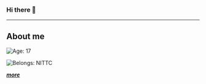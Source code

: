 ### Hi there 👋 

---

## About me

![Age: 17](https://img.shields.io/badge/age-17-blue?style=for-the-badge)

![Belongs: NITTC](https://img.shields.io/badge/belongs-nittc-Green?style=for-the-badge)

_**[more](https://hitotei.github.io/)**_

